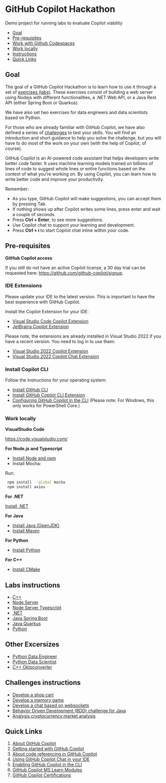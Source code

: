 # GitHub Copilot Hackathon

Demo project for running labs to evaluate Copilot viability

- [Goal](#goal)
- [Pre-requisites](#pre-requisites)
- [Work with Github Codespaces](#work-with-github-codespaces)
- [Work locally](#work-locally)
- [Instructions](#instructions)
- [Quick Links](#quick-links)

## Goal

The goal of a GitHub Copilot Hackathon is to learn how to use it through a set of [exercises (labs)](#labs-instructions). These exercises consist of building a web server using Nodejs with different functionalities, a .NET Web API, or a Java Rest API (either Spring Boot or Quarkus).

We have also set two exercises for data engineers and data scientists based on Python.

For those who are already familiar with GitHub Copilot, we have also defined a series of [challenges](#challenges-instructions) to test your skills. You will find an introduction and short guidance to help you solve the challenge, but you will have to do most of the work on your own (with the help of Copilot, of course).

GitHub Copilot is an AI-powered code assistant that helps developers write better code faster. It uses machine learning models trained on billions of lines of code to suggest whole lines or entire functions based on the context of what you’re working on. By using Copilot, you can learn how to write better code and improve your productivity.

Remember:

- As you type, GitHub Copilot will make suggestions, you can accept them by pressing Tab.
- If nothing shows up after Copilot writes some lines, press enter and wait a couple of seconds.
- Press **Ctrl + Enter**, to see more suggestions.
- Use Copilot chat to support your learning and development.
- Press **Ctrl + i** to start Copilot chat inline within your code. 

## Pre-requisites

**GitHub Copilot access**

If you still do not have an active Copilot license, a 30 day trial can be requested here: https://github.com/github-copilot/signup.

### IDE Extensions

Please update your IDE to the latest version. This is important to have the best experience with GitHub Copilot.

Install the Copilot Extension for your IDE:

- [Visual Studio Code Copilot Extension](https://docs.github.com/en/copilot/using-github-copilot/getting-code-suggestions-in-your-ide-with-github-copilot?tool=vscode)
- [JetBrains Copilot Extension](https://docs.github.com/en/copilot/using-github-copilot/getting-code-suggestions-in-your-ide-with-github-copilot?tool=jetbrains)

Please note, the extensions are already installed in Visual Studio 2022 if you have a recent version. You need to log in to use them:

- [Visual Studio 2022 Copilot Extension](https://learn.microsoft.com/en-us/visualstudio/ide/visual-studio-github-copilot-extension?view=vs-2022)
- [Visual Studio 2022 Copilot Chat Extension](https://learn.microsoft.com/en-us/visualstudio/ide/visual-studio-github-copilot-chat?view=vs-2022)

### Install Copilot CLI

Follow the instructions for your operating system:
- [Install GitHub CLI](https://github.com/cli/cli#installation)
- [Install GitHub Copilot CLI Extension](https://docs.github.com/en/copilot/managing-copilot/configure-personal-settings/installing-github-copilot-in-the-cli)
- [Configuring GitHub Copilot in the CLI](https://docs.github.com/en/copilot/managing-copilot/configure-personal-settings/configuring-github-copilot-in-the-cli)
    (Please note: For Windows, this only works for PowerShell Core.)

### Work locally

**VisualStudio Code**

https://code.visualstudio.com/

**For Node.js and Typescript**

- [Install Node and npm](https://docs.npmjs.com/downloading-and-installing-node-js-and-npm)
- Install Mocha: 

Run:

``` bash
 npm install --global mocha
 npm install axios
```

**For .NET**

[Install .NET](https://dotnet.microsoft.com/download)

**For Java**

- [Install Java (OpenJDK)](https://learn.microsoft.com/en-us/java/openjdk/install)
- [Install Maven](https://maven.apache.org/install.html)

**For Python**
- [Install Python](https://www.python.org/downloads/)

**For C++**
- [Install CMake](https://cmake.org/download/)

## Labs instructions

- [C++](./exercisefiles/c++/README.md)
- [Node Server](./exercisefiles/node/README.md)
- [Node Server Typescript](./exercisefiles/node_typescript/README.md)
- [.NET](./exercisefiles/dotnet/README.md)
- [Java Spring Boot](./exercisefiles/java_springboot/README.md)
- [Java Quarkus](./exercisefiles/java_quarkus/README.md)
- [Python](./exercisefiles/python/README.md)

## Other Excersizes

- [Python Data Engineer](./exercisefiles/python_dataengineer/README.md)
- [Python Data Scientist](./exercisefiles/python_datascientist/README.md)
- [C++ Oktoconverter](./exercisefiles/c++_octoconverter/README.md)

## Challenges instructions

- [Develop a shop cart](./challenges/eshop/eshop.md) 
- [Develop a memory game](./challenges/memorygame/memorygame.md)
- [Develop a chat based on websockets](./challenges/chatwebsockets/chatwebsockets.md)
- [Behavior Driven Development (BDD) challenge for Java](./challenges/bdd/README.md)
- [Analysis cryptocurrency market analysis](./challenges/cryptoanalisis/crypto.md)

## Quick Links 

1. [About GitHub Copilot](https://docs.github.com/en/copilot/about-github-copilot)
2. [Getting started with GitHub Copilot](https://docs.github.com/en/copilot/using-github-copilot/getting-started-with-github-copilot)
3. [About code referencing in GitHub Copilot](https://docs.github.com/en/copilot/using-github-copilot/finding-public-code-that-matches-github-copilot-suggestions)
4. [Using GitHub Copilot Chat in your IDE](https://docs.github.com/en/copilot/github-copilot-chat/using-github-copilot-chat-in-your-ide)
5. [Enabling GitHub Copilot in the CLI](https://docs.github.com/en/copilot/github-copilot-in-the-cli/enabling-github-copilot-in-the-cli)
6. [GitHub Copilot MS Learn Modules](https://learn.microsoft.com/en-us/training/browse/?terms=github%20copilot)
7. [GitHub Copilot Certifications](https://resources.github.com/learn/certifications/)